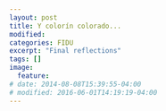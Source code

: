```yaml
---
layout: post
title: Y colorín colorado...
modified:
categories: FIDU
excerpt: "Final reflections"
tags: []
image:
  feature:
# date: 2014-08-08T15:39:55-04:00
# modified: 2016-06-01T14:19:19-04:00
---
```


